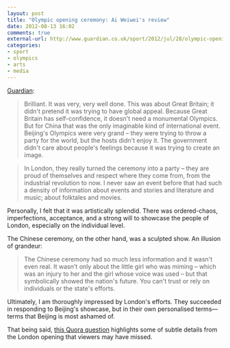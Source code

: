```yaml
---
layout: post
title: "Olympic opening ceremony: Ai Weiwei's review"
date: 2012-08-13 16:02
comments: true
external-url: http://www.guardian.co.uk/sport/2012/jul/28/olympic-opening-ceremony-ai-weiwei-review
categories: 
- sport
- olympics
- arts
- media
---
```


[Guardian][source]:

> Brilliant. It was very, very well done. This was about Great Britain; it didn't pretend it was trying to have global appeal. Because Great Britain has self-confidence, it doesn't need a monumental Olympics. But for China that was the only imaginable kind of international event. Beijing's Olympics were very grand – they were trying to throw a party for the world, but the hosts didn't enjoy it. The government didn't care about people's feelings because it was trying to create an image.

> In London, they really turned the ceremony into a party – they are proud of themselves and respect where they come from, from the industrial revolution to now. I never saw an event before that had such a density of information about events and stories and literature and music; about folktales and movies.

Personally, I felt that it was artistically splendid. There was ordered-chaos, imperfections, acceptance, and a strong will to showcase the people of London, especially on the individual level.

The Chinese ceremony, on the other hand, was a sculpted show. An illusion of grandeur:

> The Chinese ceremony had so much less information and it wasn't even real. It wasn't only about the little girl who was miming – which was an injury to her and the girl whose voice was used – but that symbolically showed the nation's future. You can't trust or rely on individuals or the state's efforts.

Ultimately, I am thoroughly impressed by London's efforts. They succeeded in responding to Beijing's showcase, but in their own personalised terms—terms that Beijing is most ashamed of.

That being said, [this Quora question][1] highlights some of subtle details from the London opening that viewers may have missed.

[1]: http://www.quora.com/2012-Summer-Olympics-in-London/What-are-some-subtle-details-of-the-2012-London-opening-ceremony-that-we-may-not-have-caught
[source]: http://www.guardian.co.uk/sport/2012/jul/28/olympic-opening-ceremony-ai-weiwei-review
